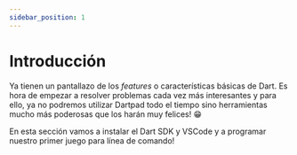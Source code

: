 ```yaml
---
sidebar_position: 1
---
```


# Introducción

Ya tienen un pantallazo de los _features_ o características básicas de Dart. Es hora de empezar a resolver problemas cada vez más interesantes y para ello, ya no podremos utilizar Dartpad todo el tiempo sino herramientas mucho más poderosas que los harán muy felices! 😁

En esta sección vamos a instalar el Dart SDK y VSCode y a programar nuestro primer juego para línea de comando!
